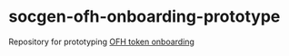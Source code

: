 # socgen-ofh-onboarding-prototype
Repository for prototyping [OFH token onboarding](https://forum.makerdao.com/t/security-tokens-refinancing-mip6-application-for-ofh-tokens/10605/8)
